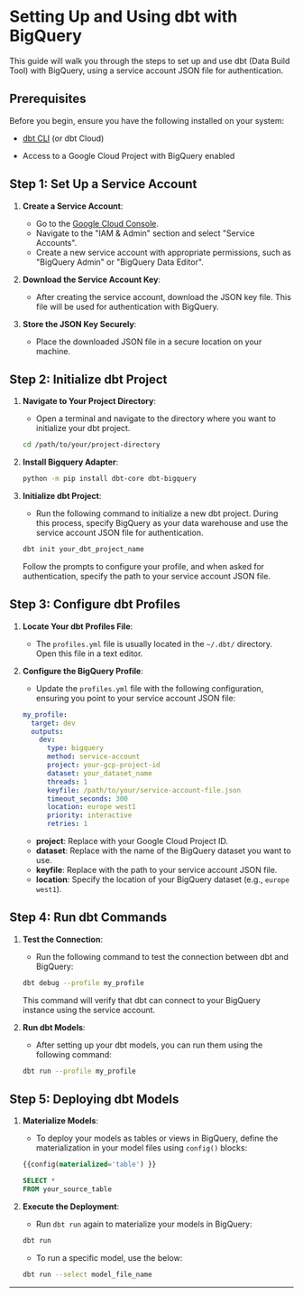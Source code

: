 # Setting Up and Using dbt with BigQuery

This guide will walk you through the steps to set up and use dbt (Data Build Tool) with BigQuery, using a service account JSON file for authentication.

## Prerequisites

Before you begin, ensure you have the following installed on your system:

- [dbt CLI](https://docs.getdbt.com/docs/installation) (or dbt Cloud)

- Access to a Google Cloud Project with BigQuery enabled

## Step 1: Set Up a Service Account

1. **Create a Service Account**:
   - Go to the [Google Cloud Console](https://console.cloud.google.com/).
   - Navigate to the "IAM & Admin" section and select "Service Accounts".
   - Create a new service account with appropriate permissions, such as "BigQuery Admin" or "BigQuery Data Editor".

2. **Download the Service Account Key**:
   - After creating the service account, download the JSON key file. This file will be used for authentication with BigQuery.

3. **Store the JSON Key Securely**:
   - Place the downloaded JSON file in a secure location on your machine.

## Step 2: Initialize dbt Project

1. **Navigate to Your Project Directory**:
   - Open a terminal and navigate to the directory where you want to initialize your dbt project.

    ```bash
    cd /path/to/your/project-directory
    ```
2. **Install Bigquery Adapter**:
    ```bash
    python -m pip install dbt-core dbt-bigquery
    ```

3. **Initialize dbt Project**:
   - Run the following command to initialize a new dbt project. During this process, specify BigQuery as your data warehouse and use the service account JSON file for authentication.

    ```bash
    dbt init your_dbt_project_name
    ```

    Follow the prompts to configure your profile, and when asked for authentication, specify the path to your service account JSON file.

## Step 3: Configure dbt Profiles

1. **Locate Your dbt Profiles File**:
   - The `profiles.yml` file is usually located in the `~/.dbt/` directory. Open this file in a text editor.

2. **Configure the BigQuery Profile**:
   - Update the `profiles.yml` file with the following configuration, ensuring you point to your service account JSON file:

    ```yaml
    my_profile:
      target: dev
      outputs:
        dev:
          type: bigquery
          method: service-account
          project: your-gcp-project-id
          dataset: your_dataset_name
          threads: 1
          keyfile: /path/to/your/service-account-file.json
          timeout_seconds: 300
          location: europe west1
          priority: interactive
          retries: 1
    ```

    - **project**: Replace with your Google Cloud Project ID.
    - **dataset**: Replace with the name of the BigQuery dataset you want to use.
    - **keyfile**: Replace with the path to your service account JSON file.
    - **location**: Specify the location of your BigQuery dataset (e.g., `europe west1`).

## Step 4: Run dbt Commands

1. **Test the Connection**:
   - Run the following command to test the connection between dbt and BigQuery:

    ```bash
    dbt debug --profile my_profile
    ```

    This command will verify that dbt can connect to your BigQuery instance using the service account.

2. **Run dbt Models**:
   - After setting up your dbt models, you can run them using the following command:

    ```bash
    dbt run --profile my_profile
    ```

## Step 5: Deploying dbt Models

1. **Materialize Models**:
   - To deploy your models as tables or views in BigQuery, define the materialization in your model files using `config()` blocks:

    ```sql
    {{config(materialized='table') }}

    SELECT *
    FROM your_source_table
    ```

2. **Execute the Deployment**:
   - Run `dbt run` again to materialize your models in BigQuery:

    ```bash
    dbt run
    ```
   - To run a specific model, use the below:
    ```bash
    dbt run --select model_file_name
    ```

---


